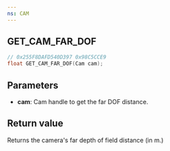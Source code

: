 ```yaml
---
ns: CAM
---
```

## GET_CAM_FAR_DOF

```c
// 0x255F8DAFD540D397 0x98C5CCE9
float GET_CAM_FAR_DOF(Cam cam);
```


## Parameters
* **cam**: Cam handle to get the far DOF distance.

## Return value
Returns the camera's far depth of field distance (in m.)